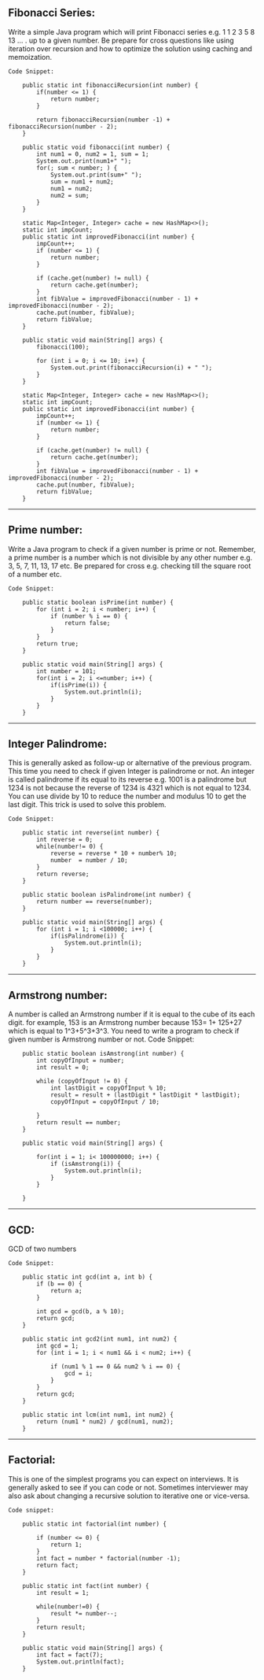 ## Fibonacci Series: 
Write a simple Java program which will print Fibonacci series e.g. 1 1 2 3 5 8 13 ... . up to a given number. Be prepare for cross questions like using iteration over recursion and how to optimize the solution using caching and memoization.

	Code Snippet:
	
		public static int fibonacciRecursion(int number) {
			if(number <= 1) {
				return number;
			}
			
			return fibonacciRecursion(number -1) + fibonacciRecursion(number - 2);
		}
		
		public static void fibonacci(int number) {
			int num1 = 0, num2 = 1, sum = 1;
			System.out.print(num1+" ");
			for(; sum < number; ) {
				System.out.print(sum+" ");
				sum = num1 + num2;
				num1 = num2;
				num2 = sum;
			}
		}
		
		static Map<Integer, Integer> cache = new HashMap<>();
		static int impCount;
		public static int improvedFibonacci(int number) {
			impCount++;
			if (number <= 1) {
				return number;
			}

			if (cache.get(number) != null) {
				return cache.get(number);
			}
			int fibValue = improvedFibonacci(number - 1) + improvedFibonacci(number - 2);
			cache.put(number, fibValue);
			return fibValue;
		}
		
		public static void main(String[] args) {
			fibonacci(100);

			for (int i = 0; i <= 10; i++) {
				System.out.print(fibonacciRecursion(i) + " ");
			}
		}
		
		static Map<Integer, Integer> cache = new HashMap<>();
		static int impCount;
		public static int improvedFibonacci(int number) {
			impCount++;
			if (number <= 1) {
				return number;
			}

			if (cache.get(number) != null) {
				return cache.get(number);
			}
			int fibValue = improvedFibonacci(number - 1) + improvedFibonacci(number - 2);
			cache.put(number, fibValue);
			return fibValue;
		}
-----------------------------------------------------------------
## Prime number:
Write a Java program to check if a given number is prime or not. Remember, a prime number is a number which is not divisible by any other number e.g. 3, 5, 7, 11, 13, 17 etc. Be prepared for cross e.g. checking till the square root of a number etc.
	
	Code Snippet:
	
		public static boolean isPrime(int number) {
			for (int i = 2; i < number; i++) {
				if (number % i == 0) {
					return false;
				}
			}
			return true;
		}
		
		public static void main(String[] args) {
			int number = 101;
			for(int i = 2; i <=number; i++) {
				if(isPrime(i)) {
					System.out.println(i);
				}
			}
		}
		
-----------------------------------------------------------------
## Integer Palindrome: 
This is generally asked as follow-up or alternative of the previous program. This time you need to check if given Integer is palindrome or not. An integer is called palindrome if its equal to its reverse e.g. 1001 is a palindrome but 1234 is not because the reverse of 1234 is 4321 which is not equal to 1234. You can use divide by 10 to reduce the number and modulus 10 to get the last digit. This trick is used to solve this problem.


	Code Snippet:
	
		public static int reverse(int number) {
			int reverse = 0;
			while(number!= 0) {
				reverse = reverse * 10 + number% 10;
				number  = number / 10;
			}
			return reverse;
		}
		
		public static boolean isPalindrome(int number) {
			return number == reverse(number);
		}
		
		public static void main(String[] args) {
			for (int i = 1; i <100000; i++) {
				if(isPalindrome(i)) {
					System.out.println(i);
				}
			}
		}

-----------------------------------------------------------------
## Armstrong number:
 A number is called an Armstrong number if it is equal to the cube of its each digit. for example, 153 is an Armstrong number because 153= 1+ 125+27 which is equal to 1^3+5^3+3^3. You need to write a program to check if given number is Armstrong number or not.
	Code Snippet:
	
		public static boolean isAmstrong(int number) {
			int copyOfInput = number;
			int result = 0;

			while (copyOfInput != 0) {
				int lastDigit = copyOfInput % 10;
				result = result + (lastDigit * lastDigit * lastDigit);
				copyOfInput = copyOfInput / 10;

			}
			return result == number;
		}
		
		public static void main(String[] args) {
			
			for(int i = 1; i< 100000000; i++) {
				if (isAmstrong(i)) {
					System.out.println(i);
				}
			}
			
		}
------------------------------------------------------------------------
## GCD:
GCD of two numbers


	Code Snippet:
	
		public static int gcd(int a, int b) {
			if (b == 0) {
				return a;
			}

			int gcd = gcd(b, a % 10);
			return gcd;
		}

		public static int gcd2(int num1, int num2) {
			int gcd = 1;
			for (int i = 1; i < num1 && i < num2; i++) {

				if (num1 % 1 == 0 && num2 % i == 0) {
					gcd = i;
				}
			}
			return gcd;
		}

		public static int lcm(int num1, int num2) {
			return (num1 * num2) / gcd(num1, num2);
		}
-----------------------------------------------------------
## Factorial:
This is one of the simplest programs you can expect on interviews. It is generally asked to see if you can code or not. Sometimes interviewer may also ask about changing a recursive solution to iterative one or vice-versa.

	Code snippet:
	
		public static int factorial(int number) {

			if (number <= 0) {
				return 1;
			}
			int fact = number * factorial(number -1);
			return fact;
		}
		
		public static int fact(int number) {
			int result = 1;
			
			while(number!=0) {
				result *= number--;
			}
			return result;
		}

		public static void main(String[] args) {
			int fact = fact(7);
			System.out.println(fact);
		}
		
